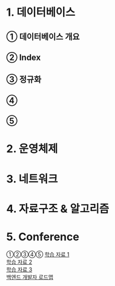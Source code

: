 # 1. 데이터베이스
## ① 데이터베이스 개요
## ② Index
## ③ 정규화
## ④ 
## ⑤ 
#

# 2. 운영체제
#

# 3. 네트워크
#

# 4. 자료구조 & 알고리즘
#

# 5. Conference
①②③④⑤
[학습 자료 1](https://github.com/JaeYeopHan/Interview_Question_for_Beginner)  
[학습 자료 2](https://gyoogle.dev/blog/)  
[학습 자료 3](https://www.notion.so/Guide-b0c0d2c343f24ba5bb274e21630117b2#f31d028355474f3eba3c3039755fc9ee)  
[백엔드 개발자 로드맵](https://roadmap.sh/backend)  
